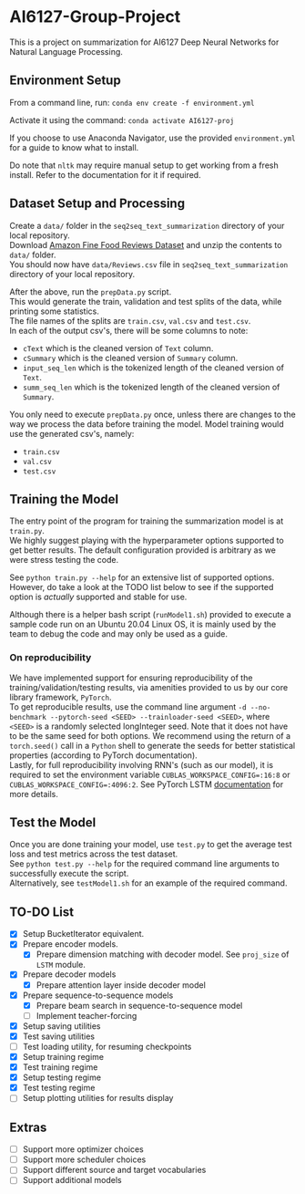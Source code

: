 # AI6127-Group-Project
This is a project on summarization for AI6127 Deep Neural Networks for Natural Language Processing.

## Environment Setup
From a command line, run:
`conda env create -f environment.yml`

Activate it using the command:
`conda activate AI6127-proj`

If you choose to use Anaconda Navigator, use the provided `environment.yml` for a guide to know what to install.

Do note that `nltk` may require manual setup to get working from a fresh install. Refer to the documentation for it if required.

## Dataset Setup and Processing
Create a `data/` folder in the `seq2seq_text_summarization` directory of your local repository.<br>
Download [Amazon Fine Food Reviews Dataset](https://www.kaggle.com/datasets/snap/amazon-fine-food-reviews) and unzip the contents to ```data/``` folder.<br>
You should now have ```data/Reviews.csv``` file in `seq2seq_text_summarization` directory of your local repository.<br>

After the above, run the ```prepData.py``` script.<br>
This would generate the train, validation and test splits of the data, while printing some statistics.<br>
The file names of the splits are `train.csv`, `val.csv` and `test.csv`.<br>
In each of the output csv's, there will be some columns to note:
- ```cText``` which is the cleaned version of ```Text``` column.
- ```cSummary``` which is the cleaned version of ```Summary``` column.
- `input_seq_len` which is the tokenized length of the cleaned version of `Text`.
- `summ_seq_len` which is the tokenized length of the cleaned version of `Summary`.

You only need to execute ```prepData.py``` once, unless there are changes to the way we process the data before training the model.
Model training would use the generated csv's, namely:
- `train.csv`
- `val.csv`
- `test.csv`

## Training the Model
The entry point of the program for training the summarization model is at ```train.py```.<br>
We highly suggest playing with the hyperparameter options supported to get better results. The default configuration provided is arbitrary as we were stress testing the code.

See `python train.py --help` for an extensive list of supported options.<br>
However, do take a look at the TODO list below to see if the supported option is *actually* supported and stable for use.

Although there is a helper bash script (`runModel1.sh`) provided to execute a sample code run on an Ubuntu 20.04 Linux OS, it is mainly used by the team to debug the code and may only be used as a guide.<br>

### On reproducibility
We have implemented support for ensuring reproducibility of the training/validation/testing results, via amenities provided to us by our core library framework, `PyTorch`.<br>
To get reproducible results, use the command line argument `-d --no-benchmark --pytorch-seed <SEED> --trainloader-seed <SEED>`, where `<SEED>` is a randomly selected longInteger seed. Note that it does not have to be the same seed for both options. We recommend using the return of a `torch.seed()` call in a `Python` shell to generate the seeds for better statistical properties (according to PyTorch documentation).<br>
Lastly, for full reproducibility involving RNN's (such as our model), it is required to set the environment variable `CUBLAS_WORKSPACE_CONFIG=:16:8` or `CUBLAS_WORKSPACE_CONFIG=:4096:2`. See PyTorch LSTM [documentation](https://pytorch.org/docs/stable/generated/torch.nn.LSTM.html) for more details.

## Test the Model
Once you are done training your model, use `test.py` to get the average test loss and test metrics across the test dataset.<br>
See `python test.py --help` for the required command line arguments to successfully execute the script.<br>
Alternatively, see `testModel1.sh` for an example of the required command.

## TO-DO List
- [x] Setup BucketIterator equivalent.
- [x] Prepare encoder models.
  - [x] Prepare dimension matching with decoder model. See `proj_size` of `LSTM` module.
- [x] Prepare decoder models
  - [x] Prepare attention layer inside decoder model
- [x] Prepare sequence-to-sequence models
  - [x] Prepare beam search in sequence-to-sequence model
  - [ ] Implement teacher-forcing
- [x] Setup saving utilities
- [x] Test saving utilities
- [ ] Test loading utility, for resuming checkpoints
- [x] Setup training regime
- [x] Test training regime
- [x] Setup testing regime
- [x] Test testing regime
- [ ] Setup plotting utilities for results display

## Extras
- [ ] Support more optimizer choices
- [ ] Support more scheduler choices
- [ ] Support different source and target vocabularies
- [ ] Support additional models